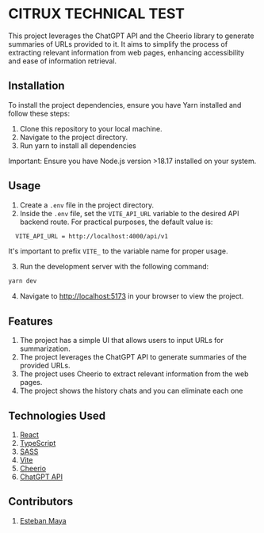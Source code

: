 # CITRUX TECHNICAL TEST

This project leverages the ChatGPT API and the Cheerio library to generate summaries of URLs provided to it. It aims to simplify the process of extracting relevant information from web pages, enhancing accessibility and ease of information retrieval.

## Installation 
To install the project dependencies, ensure you have Yarn installed and follow these steps:

1. Clone this repository to your local machine.
2. Navigate to the project directory.
3. Run yarn to install all dependencies

Important: Ensure you have Node.js version >18.17 installed on your system.

## Usage

1. Create a `.env` file in the project directory.
2. Inside the `.env` file, set the `VITE_API_URL` variable to the desired API backend route. For practical purposes, the default value is:

```bash 
  VITE_API_URL = http://localhost:4000/api/v1
```
It's important to prefix `VITE_` to the variable name for proper usage.

3. Run the development server with the following command:

```bash
yarn dev
```

4. Navigate to [http://localhost:5173](http://localhost:5173) in your browser to view the project.

## Features

1. The project has a simple UI that allows users to input URLs for summarization.
2. The project leverages the ChatGPT API to generate summaries of the provided URLs.
3. The project uses Cheerio to extract relevant information from the web pages.
4. The project shows the history chats and you can eliminate each one

## Technologies Used

1. [React](https://reactjs.org/)
2. [TypeScript](https://www.typescriptlang.org/)
3. [SASS](https://https://sass-lang.com//)
4. [Vite](https://vitejs.dev/)
5. [Cheerio](https://cheerio.js.org/)
6. [ChatGPT API](https://beta.openai.com/docs/)

## Contributors
1. [Esteban Maya](www.linkedin.com/in/estebanmaya-fullstackdeveloper)